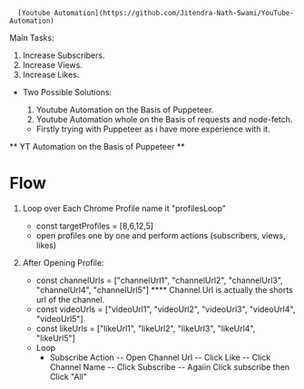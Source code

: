       [Youtube Automation](https://github.com/Jitendra-Nath-Swami/YouTube-Automation)

Main Tasks:

1.  Increase Subscribers.
2.  Increase Views.
3.  Increase Likes.

- Two Possible Solutions:

  1.  Youtube Automation on the Basis of Puppeteer.
  2.  Youtube Automation whole on the Basis of requests and node-fetch.

  - Firstly trying with Puppeteer as i have more experience with it.

** YT Automation on the Basis of Puppeteer **

# Flow

1. Loop over Each Chrome Profile name it "profilesLoop"

   - const targetProfiles = [8,6,12,5]
   - open profiles one by one and perform actions (subscribers, views, likes)

2. After Opening Profile:
   - const channelUrls = ["channelUrl1", "channelUrl2", "channelUrl3", "channelUrl4", "channelUrl5"]
     \*\*\*\* Channel Url is actually the shorts url of the channel.
   - const videoUrls = ["videoUrl1", "videoUrl2", "videoUrl3", "videoUrl4", "videoUrl5"]
   - const likeUrls = ["likeUrl1", "likeUrl2", "likeUrl3", "likeUrl4", "likeUrl5"]
   - Loop
     - Subscribe Action
       -- Open Channel Url
       -- Click Like
       -- Click Channel Name
       -- Click Subscribe
       -- Agaiin Click subscribe then Click "All"
